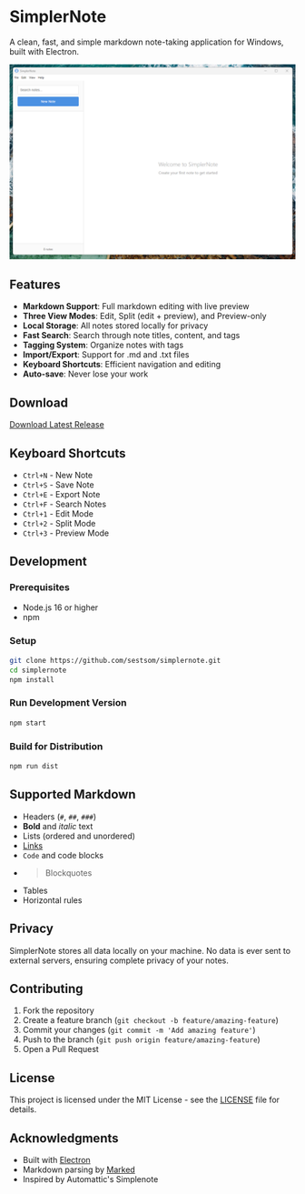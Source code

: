 # SimplerNote

A clean, fast, and simple markdown note-taking application for Windows, built with Electron.

![SimplerNote Screenshot](screenshot.png)

## Features

- **Markdown Support**: Full markdown editing with live preview
- **Three View Modes**: Edit, Split (edit + preview), and Preview-only
- **Local Storage**: All notes stored locally for privacy
- **Fast Search**: Search through note titles, content, and tags
- **Tagging System**: Organize notes with tags
- **Import/Export**: Support for .md and .txt files
- **Keyboard Shortcuts**: Efficient navigation and editing
- **Auto-save**: Never lose your work

## Download

[Download Latest Release](https://github.com/sestsom/simplernote/releases/latest)

## Keyboard Shortcuts

- `Ctrl+N` - New Note
- `Ctrl+S` - Save Note
- `Ctrl+E` - Export Note
- `Ctrl+F` - Search Notes
- `Ctrl+1` - Edit Mode
- `Ctrl+2` - Split Mode
- `Ctrl+3` - Preview Mode

## Development

### Prerequisites
- Node.js 16 or higher
- npm

### Setup
```bash
git clone https://github.com/sestsom/simplernote.git
cd simplernote
npm install
```

### Run Development Version
```bash
npm start
```

### Build for Distribution
```bash
npm run dist
```

## Supported Markdown

- Headers (`#`, `##`, `###`)
- **Bold** and *italic* text
- Lists (ordered and unordered)
- [Links](http://example.com)
- `Code` and code blocks
- > Blockquotes
- Tables
- Horizontal rules

## Privacy

SimplerNote stores all data locally on your machine. No data is ever sent to external servers, ensuring complete privacy of your notes.

## Contributing

1. Fork the repository
2. Create a feature branch (`git checkout -b feature/amazing-feature`)
3. Commit your changes (`git commit -m 'Add amazing feature'`)
4. Push to the branch (`git push origin feature/amazing-feature`)
5. Open a Pull Request

## License

This project is licensed under the MIT License - see the [LICENSE](LICENSE) file for details.

## Acknowledgments

- Built with [Electron](https://electronjs.org/)
- Markdown parsing by [Marked](https://marked.js.org/)
- Inspired by Automattic's Simplenote